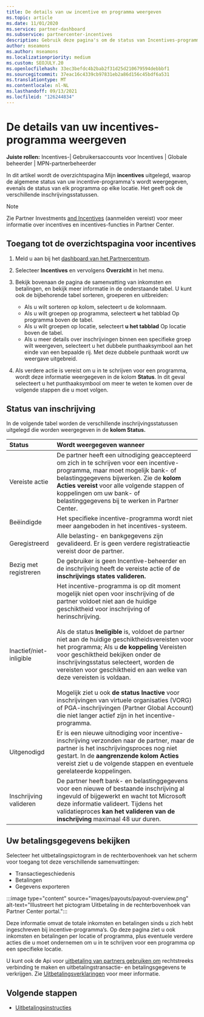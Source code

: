 ```yaml
---
title: De details van uw incentive en programma weergeven
ms.topic: article
ms.date: 11/01/2020
ms.service: partner-dashboard
ms.subservice: partnercenter-incentives
description: Gebruik deze pagina's om de status van Incentives-programma bekijken en beheren
author: mseamons
ms.author: mseamons
ms.localizationpriority: medium
ms.custom: SEOJULY.20
ms.openlocfilehash: 33ec3befdc4b2bab2f31d25d210679594debbbf1
ms.sourcegitcommit: 37eac16c4339cb97831eb2a86d156c45bdf6a531
ms.translationtype: MT
ms.contentlocale: nl-NL
ms.lasthandoff: 09/13/2021
ms.locfileid: "126244834"
---
```

# <a name="view-your-incentives-program-details"></a>De details van uw incentives-programma weergeven

**Juiste rollen:** Incentives-| Gebruikersaccounts voor Incentives | Globale beheerder | MPN-partnerbeheerder

In dit artikel wordt de overzichtspagina Mijn **incentives** uitgelegd, waarop de algemene status van uw incentive-programma's wordt weergegeven, evenals de status van elk programma op elke locatie. Het geeft ook de verschillende inschrijvingsstatussen.

>[!NOTE]
>Zie Partner Investments [and Incentives](https://partner.microsoft.com/membership/partner-incentives) (aanmelden vereist) voor meer informatie over incentives en incentives-functies in Partner Center.

## <a name="access-the-incentives-overview-page"></a>Toegang tot de overzichtspagina voor incentives

1. Meld u aan bij het [dashboard van het Partnercentrum](https://partner.microsoft.com/dashboard).
1. Selecteer **Incentives** en vervolgens **Overzicht** in het menu.
1. Bekijk bovenaan de pagina de samenvatting van inkomsten en betalingen, en bekijk meer informatie in de onderstaande tabel. U kunt ook de bijbehorende tabel sorteren, groeperen en uitbreiden:

   - Als u wilt sorteren op kolom, selecteert u de kolomnaam.
   - Als u wilt groepen op programma, selecteert **u** het tabblad Op programma boven de tabel.
   - Als u wilt groepen op locatie, selecteert **u het tabblad** Op locatie boven de tabel.
   - Als u meer details over inschrijvingen binnen een specifieke groep wilt weergeven, selecteert u het dubbele punthaaksymbool aan het einde van een bepaalde rij. Met deze dubbele punthaak wordt uw weergave uitgebreid.
1. Als verdere actie is vereist om u in te schrijven voor een programma, wordt deze informatie weergegeven in de kolom **Status**. In dit geval selecteert u het punthaaksymbool om meer te weten te komen over de volgende stappen die u moet volgen.

## <a name="enrollment-status"></a>Status van inschrijving

In de volgende tabel worden de verschillende inschrijvingsstatussen uitgelegd die worden weergegeven in de **kolom Status.**

| **Status**         | **Wordt weergegeven wanneer** |
|:------------------------------------|:------------------|
| Vereiste actie  | De partner heeft een uitnodiging geaccepteerd om zich in te schrijven voor een incentive-programma, maar moet mogelijk bank- of belastinggegevens bijwerken. Zie de **kolom Acties vereist** voor alle volgende stappen of koppelingen om uw bank- of belastinggegevens bij te werken in Partner Center. |
| Beëindigde  | Het specifieke incentive-programma wordt niet meer aangeboden in het incentives-systeem. |
| Geregistreerd  | Alle belasting- en bankgegevens zijn gevalideerd. Er is geen verdere registratieactie vereist door de partner. |
| Bezig met registreren  | De gebruiker is geen Incentive-beheerder en de  inschrijving heeft de vereiste actie of de **inschrijvings states valideren.**|
| Inactief/niet-inligible | Het incentive-programma is op dit moment mogelijk niet open voor inschrijving of de partner voldoet niet aan de huidige geschiktheid voor inschrijving of herinschrijving. <br><br> Als de status **Ineligible** is, voldoet de partner niet aan de huidige geschiktheidsvereisten voor het programma; Als u **de koppeling** Vereisten voor geschiktheid bekijken onder de inschrijvingsstatus selecteert, worden de vereisten voor geschiktheid en aan welke van deze vereisten is voldaan. <br><br> Mogelijk ziet u ook **de status Inactive** voor inschrijvingen van virtuele organisaties (VORG) of PGA-inschrijvingen (Partner Global Account) die niet langer actief zijn in het incentive-programma.  |
| Uitgenodigd  | Er is een nieuwe uitnodiging voor incentive-inschrijving verzonden naar de partner, maar de partner is het inschrijvingsproces nog niet gestart. In de **aangrenzende kolom Acties** vereist ziet u de volgende stappen en eventuele gerelateerde koppelingen.  |
| Inschrijving valideren  | De partner heeft bank- en belastinggegevens voor een nieuwe of bestaande inschrijving al ingevuld of bijgewerkt en wacht tot Microsoft deze informatie valideert. Tijdens het validatieproces **kan het valideren van de inschrijving** maximaal 48 uur duren.  |

## <a name="see-your-payment-information"></a>Uw betalingsgegevens bekijken

Selecteer het uitbetalingspictogram in de rechterbovenhoek van het scherm voor toegang tot deze verschillende samenvattingen:

- Transactiegeschiedenis
- Betalingen
- Gegevens exporteren

:::image type="content" source="images/payouts/payout-overview.png" alt-text="Illustreert het pictogram Uitbetaling in de rechterbovenhoek van Partner Center portal.":::

Deze informatie omvat de totale inkomsten en betalingen sinds u zich hebt ingeschreven bij incentive-programma‘s. Op deze pagina ziet u ook inkomsten en betalingen per locatie of programma, plus eventuele verdere acties die u moet ondernemen om u in te schrijven voor een programma op een specifieke locatie. 

U kunt ook de Api voor [uitbetaling van partners gebruiken om](https://apidocs.microsoft.com/services/partnerpayouts) rechtstreeks verbinding te maken en uitbetalingstransactie- en betalingsgegevens te verkrijgen. Zie [Uitbetalingsverklaringen](payout-statement.md) voor meer informatie.

## <a name="next-steps"></a>Volgende stappen

- [Uitbetalingsinstructies](payout-statement.md)
